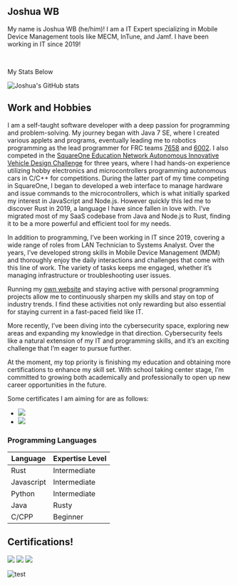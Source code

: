 ## Joshua WB

My name is Joshua WB (he/him)! I am a IT Expert specializing in Mobile Device Management tools like MECM, InTune, and Jamf. I have been working in IT since 2019!

<br>

My Stats Below

![Joshua's GitHub stats](https://github-readme-stats.vercel.app/api?username=ofgrenudo&theme=dark&show_icons=true)

## Work and Hobbies

I am a self-taught software developer with a deep passion for programming and problem-solving. My journey began with Java 7 SE, where I created various applets and programs, eventually leading me to robotics programming as the lead programmer for FRC teams [7658](https://frc-events.firstinspires.org/team/7658) and [6002](https://frc-events.firstinspires.org/team/6002). I also competed in the [SquareOne Education Network Autonomous Innovative Vehicle Design Challenge](https://www.squareonenetwork.org/) for three years, where I had hands-on experience utilizing hobby electronics and microcontrollers programming autonomous cars in C/C++ for competitions. During the latter part of my time competing in SquareOne, I began to developed a web interface to manage hardware and issue commands to the microcontrollers, which is what initially sparked my interest in JavaScript and Node.js. However quickly this led me to discover Rust in 2019, a language I have since fallen in love with. I’ve migrated most of my SaaS codebase from Java and Node.js to Rust, finding it to be a more powerful and efficient tool for my needs.

In addition to programming, I’ve been working in IT since 2019, covering a wide range of roles from LAN Technician to Systems Analyst. Over the years, I’ve developed strong skills in Mobile Device Management (MDM) and thoroughly enjoy the daily interactions and challenges that come with this line of work. The variety of tasks keeps me engaged, whether it’s managing infrastructure or troubleshooting user issues.

Running my [own website](https://unorthodoxdev.net/) and staying active with personal programming projects allow me to continuously sharpen my skills and stay on top of industry trends. I find these activities not only rewarding but also essential for staying current in a fast-paced field like IT.

More recently, I’ve been diving into the cybersecurity space, exploring new areas and expanding my knowledge in that direction. Cybersecurity feels like a natural extension of my IT and programming skills, and it’s an exciting challenge that I’m eager to pursue further.

At the moment, my top priority is finishing my education and obtaining more certifications to enhance my skill set. With school taking center stage, I’m committed to growing both academically and professionally to open up new career opportunities in the future.

Some certificates I am aiming for are as follows:

- <img src="https://img.shields.io/badge/-AWS%20Certified%20Solutions%20Architect-232F3E?&style=for-the-badge&logo=Amazon%20AWS&logoColor=white" />
- <img src="https://img.shields.io/badge/-Cisco%20Certified%20Networking%20Associate-1BA0D7?&style=for-the-badge&logo=Cisco&logoColor=white" />

### Programming Languages 

| Language   | Expertise Level |
| ---------- | --------------- |
| Rust       | Intermediate    |
| Javascript | Intermediate    |
| Python     | Intermediate    |
| Java       | Rusty           |
| C/CPP      | Beginner        |


## Certifications!

<div>
  <img src="https://img.shields.io/badge/-CompTIA%20A%2B-00529B?&style=for-the-badge&logo=CompTIA&logoColor=white" />
  <img src="https://img.shields.io/badge/-AWS%20Certified%20Cloud%20Practitioner-FF9900?&style=for-the-badge&logo=Amazon%20AWS&logoColor=white" />
  <img src="https://img.shields.io/badge/-Crestron%20Core%20Certification-003D99?&style=for-the-badge&logo=Crestron&logoColor=white" />
</div>

![test](test.svg)
